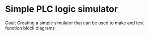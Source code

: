 # Simple PLC logic simulator

Goal; Creating a simple simulator that can be used to make and test function block diagrams